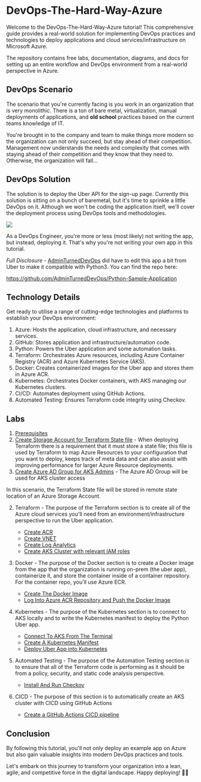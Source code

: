# DevOps-The-Hard-Way-Azure

Welcome to the DevOps-The-Hard-Way-Azure tutorial! This comprehensive guide provides a real-world solution for implementing DevOps practices and technologies to deploy applications and cloud services/infrastructure on Microsoft Azure.

The repository contains free labs, documentation, diagrams, and docs for setting up an entire workflow and DevOps environment from a real-world perspective in Azure.

## DevOps Scenario
The scenario that you're currently facing is you work in an organization that is very monolithic. There is a ton of bare metal, virtualization, manual deployments of applications, and **old school** practices based on the current teams knowledge of IT.

You're brought in to the company and team to make things more modern so the organization can not only succeed, but stay ahead of their competition. Management now understands the needs and complexity that comes with staying ahead of their competition and they know that they need to. Otherwise, the organization will fall...


## DevOps Solution
The solution is to deploy the Uber API for the sign-up page. Currently this solution is sitting on a bunch of baremetal, but it's time to sprinkle a little DevOps on it. Although we won't be coding the application itself, we'll cover the deployment process using DevOps tools and methodologies.

![](images/uber.png)

As a DevOps Engineer, you're more or less (most likely) not writing the app, but instead, deploying it. That's why you're not writing your own app in this tutorial.

*Full Disclosure* - [AdminTurnedDevOps](https://github.com/AdminTurnedDevOps) did have to edit this app a bit from Uber to make it compatible with Python3. You can find the repo here:

https://github.com/AdminTurnedDevOps/Python-Sample-Application

## Technology Details
Get ready to utilise a range of cutting-edge technologies and platforms to establish your DevOps environment:

1. Azure: Hosts the application, cloud infrastructure, and necessary services.
2. GitHub: Stores application and infrastructure/automation code.
3. Python: Powers the Uber application and some automation tasks.
4. Terraform: Orchestrates Azure resources, including Azure Container Registry (ACR) and Azure Kubernetes Service (AKS).
5. Docker: Creates containerized images for the Uber app and stores them in Azure ACR.
6. Kubernetes: Orchestrates Docker containers, with AKS managing our Kubernetes clusters.
7. CI/CD: Automates deployment using GitHub Actions.
8. Automated Testing: Ensures Terraform code integrity using Checkov.

## Labs
1. [Prerequisites](https://github.com/thomast1906/DevOps-The-Hard-Way-Azure/blob/main/prerequisites.md)
2. [Create Storage Account for Terraform State file](https://github.com/thomast1906/DevOps-The-Hard-Way-Azure/blob/main/1-Azure/1-Configure-Terraform-Remote-Storage.md) - When deploying Terraform there is a requirement that it must store a state file; this file is used by Terraform to map Azure Resources to your configuration that you want to deploy, keeps track of meta data and can also assist with improving performance for larger Azure Resource deployments.
3. [Create Azure AD Group for AKS Admins](https://github.com/thomast1906/DevOps-The-Hard-Way-Azure/blob/main/1-Azure/2-Create-Azure-AD-Group-AKS-Admins.md) - The Azure AD Group will be used for AKS cluster access

In this scenario, the Terraform State file will be stored in remote state location of an Azure Storage Account.


2. Terraform - The purpose of the Terraform section is to create all of the Azure cloud services you'll need from an environment/infrastructure perspective to run the Uber application.
    - [Create ACR](https://github.com/thomast1906/DevOps-The-Hard-Way-Azure/blob/main/Terraform-AZURE-Services-Creation/1-Create-ACR.md)
    - [Create VNET](https://github.com/thomast1906/DevOps-The-Hard-Way-Azure/blob/main/Terraform-AZURE-Services-Creation/2-Create-VNET.md)
    - [Create Log Analytics](https://github.com/thomast1906/DevOps-The-Hard-Way-Azure/blob/main/Terraform-AZURE-Services-Creation/3-Create-Log-Analytics.md)
    - [Create AKS Cluster with relevant IAM roles](https://github.com/thomast1906/DevOps-The-Hard-Way-Azure/blob/main/Terraform-AZURE-Services-Creation/4-Create-AKS-Cluster-IAM-Roles.md)

3. Docker - The purpose of the Docker section is to create a Docker image from the app that the organization is running on-prem (the uber app), containerize it, and store the container inside of a container repository. For the container repo, you'll use Azure ECR.
    - [Create The Docker Image](https://github.com/thomast1906/DevOps-The-Hard-Way-Azure/blob/main/Docker/1-Create-Docker-Image.md)
    - [Log Into Azure ACR Repository and Push the Docker Image](https://github.com/thomast1906/DevOps-The-Hard-Way-Azure/blob/main/Docker/Push%20Image%20To%20ACR.md)
4. Kubernetes - The purpose of the Kubernetes section is to connect to AKS locally and to write the Kubernetes manifest to deploy the Python Uber app.
    - [Connect To AKS From The Terminal](https://github.com/thomast1906/DevOps-The-Hard-Way-Azure/blob/main/kubernetes_manifest/1-Connect-To-ACR.md)
    - [Create A Kubernetes Manifest](https://github.com/thomast1906/DevOps-The-Hard-Way-Azure/blob/main/kubernetes_manifest/2-Create-Kubernetes-Manifest.md)
    - [Deploy Uber App into Kubernetes](https://github.com/thomast1906/DevOps-The-Hard-Way-Azure/blob/main/kubernetes_manifest/3-Deploy-Uber-App.md)
5. Automated Testing - The purpose of the Automation Testing section is to ensure that all of the Terraform code is performing as it should be from a policy, security, and static code analysis perspective.
    - [Install And Run Checkov](https://github.com/thomast1906/DevOps-The-Hard-Way-Azure/blob/main/Terraform-Static-Code-Analysis/1-Checkov-For-Terraform.md)
6. CICD - The purpose of this section is to automatically create an AKS cluster with CICD using GitHub Actions
    - [Create a GitHub Actions CICD pipeline](https://github.com/thomast1906/DevOps-The-Hard-Way-Azure/blob/main/Terraform-AZURE-Services-Creation/5-Run-CICD-For-AKS-Cluster.md)

## Conclusion
By following this tutorial, you'll not only deploy an example app on Azure but also gain valuable insights into modern DevOps practices and tools. 

Let's embark on this journey to transform your organization into a lean, agile, and competitive force in the digital landscape. Happy deploying! 🚀🔧


